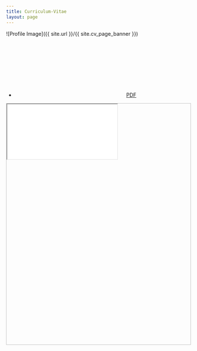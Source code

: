 ```yaml
---
title: Curriculum-Vitae
layout: page
---
```


![Profile Image]({{ site.url }}/{{ site.cv_page_banner }})

<nav id="cv-embed-nav" class="nav">
    <ul class="list">
        <li class="item">
            <svg id="svg-download-icon" class="icon icon-download">
                <use xlink:href="#icon-download"></use>
            </svg>&nbsp;<a href="{{ site.cv_download_url }}" title="Download CV in PDF format">PDF</a>
        </li>
    </ul>
</nav>

<div id="cv-embed" class="embed-responsive" style="padding-bottom: 100%; border: 1px silver solid;">
    <iframe class="embed-responsive-item" src="{{ site.cv_embed_url }}"></iframe>
</div>
